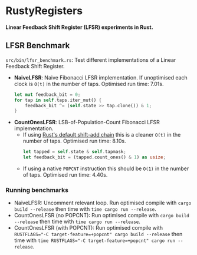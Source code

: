 # RustyRegisters

**Linear Feedback Shift Register (LFSR) experiments in Rust.**

## LFSR Benchmark
`src/bin/lfsr_benchmark.rs`: Test different implementations of a Linear Feedback Shift Register.

* **NaiveLFSR**: Naive Fibonacci LFSR implementation.
  If unoptimised each clock is `O(t)` in the number of taps.
  Optimised run time: 7.01s.
  ``` rust
  let mut feedback_bit = 0;
  for tap in self.taps.iter_mut() {
      feedback_bit ^= (self.state >> tap.clone()) & 1;
  }
  ```
* **CountOnesLFSR**: LSB-of-Population-Count Fibonacci LFSR implementation.
  * If using [Rust's default shift-add chain](https://users.rust-lang.org/t/what-is-the-implementation-of-count-ones/4923) this is a cleaner `O(t)` in the number of taps.
    Optimised run time: 8.10s.
    ``` rust
    let tapped = self.state & self.tapmask;
    let feedback_bit = (tapped.count_ones() & 1) as usize;
    ```
  * If using a native `POPCNT` instruction this should be `O(1)` in the number of taps.
    Optimised run time: 4.40s.

### Running benchmarks

* NaiveLFSR: Uncomment relevant loop. Run optimised compile with `cargo build --release` then time with `time cargo run --release`.
* CountOnesLFSR (no POPCNT): Run optimised compile with `cargo build --release` then time with `time cargo run --release`.
* CountOnesLFSR (with POPCNT): Run optimised compile with `RUSTFLAGS="-C target-feature=+popcnt" cargo build --release` then time with `time RUSTFLAGS="-C target-feature=+popcnt" cargo run --release`.
